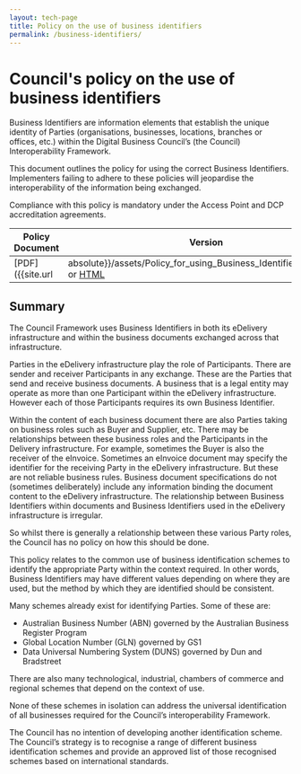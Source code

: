 ```yaml
---
layout: tech-page
title: Policy on the use of business identifiers
permalink: /business-identifiers/
---
```


# Council's policy on the use of business identifiers

Business Identifiers are information elements that establish the unique identity of Parties (organisations, businesses, locations, branches or offices, etc.) within the Digital Business Council’s (the Council) Interoperability Framework.

This document outlines the policy for using the correct Business Identifiers. Implementers failing to adhere to these policies will jeopardise the interoperability of the information being exchanged. 

Compliance with this policy is mandatory under the Access Point and DCP accreditation agreements.

| Policy Document | Version | Status | Issues List |
| ----------------- | ------  | ------ | -------- |
| [PDF]({{site.url | absolute}}/assets/Policy_for_using_Business_Identifiers_v1.0.pdf) or [HTML](https://digital-capability-locator.readthedocs.org) | 1.0 | ![Stable](http://rfc.unprotocols.org/spec:2/COSS/stable.svg)  | [Policy Issues](https://github.com/Digital-Business-Council/Digital-Capability-Locator/issues)   |


## Summary
The Council Framework uses Business Identifiers in both its eDelivery infrastructure and within the business documents exchanged across that infrastructure.

Parties in the eDelivery infrastructure play the role of Participants. There are sender and receiver Participants in any exchange. These are the Parties that send and receive business documents. A business that is a legal entity may operate as more than one Participant within the eDelivery infrastructure. However each of those Participants requires its own Business Identifier.

Within the content of each business document there are also Parties taking on business roles such as Buyer and Supplier, etc. There may be relationships between these business roles and the Participants in the Delivery infrastructure. For example, sometimes the Buyer is also the receiver of the eInvoice. Sometimes an eInvoice document may specify the identifier for the receiving Party in the eDelivery infrastructure. But these are not reliable business rules. Business document specifications do not (sometimes deliberately) include any information binding the document content to the eDelivery infrastructure. The relationship between Business Identifiers within documents and Business Identifiers used in the eDelivery infrastructure is irregular.

So whilst there is generally a relationship between these various Party roles, the Council has no policy on how this should be done.

This policy relates to the common use of business identification schemes to identify the appropriate Party within the context required. In other words, Business Identifiers may have different values depending on where they are used, but the method by which they are identified should be consistent.

Many schemes already exist for identifying Parties. Some of these are:

+ Australian Business Number (ABN) governed by the Australian Business Register Program
+ Global Location Number (GLN) governed by GS1
+ Data Universal Numbering System (DUNS) governed by Dun and Bradstreet

There are also many technological, industrial, chambers of commerce and regional schemes that depend on the context of use.

None of these schemes in isolation can address the universal identification of all businesses required for the Council’s interoperability Framework.

The Council has no intention of developing another identification scheme. The Council’s strategy is to recognise a range of different business identification schemes and provide an approved list of those recognised schemes based on international standards.
